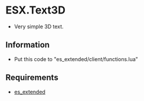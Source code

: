 # ESX.Text3D

* Very simple 3D text.

## Information

 - Put this code to "es_extended/client/functions.lua"


## Requirements

 - [es_extended](https://github.com/esx-framework/es_extended/releases)
